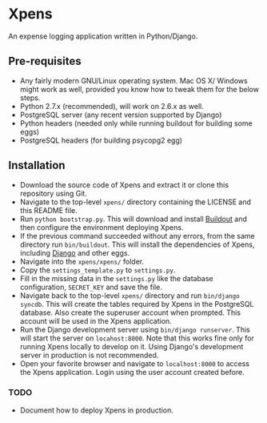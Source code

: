 Xpens
=====

An expense logging application written in Python/Django.

Pre-requisites
--------------

 - Any fairly modern GNU/Linux operating system. Mac OS X/ Windows might work as well, provided you know how to tweak them for the below steps.
 - Python 2.7.x (recommended), will work on 2.6.x as well.
 - PostgreSQL server (any recent version supported by Django)
 - Python headers (needed only while running buildout for building some eggs)
 - PostgreSQL headers (for building psycopg2 egg)

Installation
------------

 - Download the source code of Xpens and extract it or clone this repository using Git.
 - Navigate to the top-level ```xpens/``` directory containing the LICENSE and this README file.
 - Run ```python bootstrap.py```. This will download and install [Buildout][1] and then configure the environment deploying Xpens.
 - If the previous command succeeded without any errors, from the same directory run ```bin/buildout```. This will install the dependencies of Xpens, including [Django][2] and other eggs.
 - Navigate into the ```xpens/xpens/``` folder.
 - Copy the ```settings_template.py``` to ```settings.py```.
 - Fill in the missing data in the ```settings.py``` like the database configuration, ```SECRET_KEY``` and save the file.
 - Navigate back to the top-level ```xpens/``` directory and run ```bin/django syncdb```. This will create the tables required by Xpens in the PostgreSQL database. Also create the superuser account when prompted. This account will be used in the Xpens application.
 - Run the Django development server using ```bin/django runserver```. This will start the server on ```locahost:8000```. Note that this works fine only for running Xpens locally to develop on it. Using Django's development server in production is not recommended.
 - Open your favorite browser and navigate to ```localhost:8000``` to access the Xpens application. Login using the user account created before.

### TODO
 - Document how to deploy Xpens in production.


  [1]: http://www.buildout.org/
  [2]: http://www.djangoproject.com/
